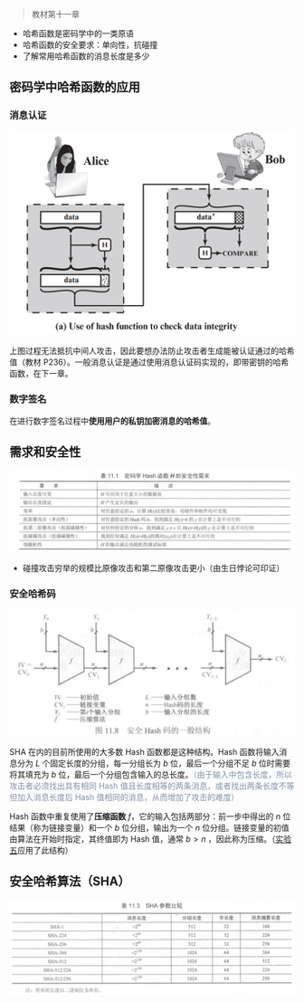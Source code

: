> 教材第十一章

- 哈希函数是密码学中的一类原语
- 哈希函数的安全要求：单向性，抗碰撞
- 了解常用哈希函数的消息长度是多少

## 密码学中哈希函数的应用

### 消息认证

![](_images/summary-hash-functions-1.png ':size=60%')

上图过程无法抵抗中间人攻击，因此要想办法防止攻击者生成能被认证通过的哈希值（教材 P236）。一般消息认证是通过使用消息认证码实现的，即带密钥的哈希函数，在下一章。

### 数字签名

在进行数字签名过程中**使用用户的私钥加密消息的哈希值**。

## 需求和安全性

![](_images/summary-hash-functions-2.png ':size=90%')

- 碰撞攻击穷举的规模比原像攻击和第二原像攻击更小（由生日悖论可印证）

### 安全哈希码

![](_images/summary-hash-functions-4.png ':size=70%')

SHA 在内的目前所使用的大多数 Hash 函数都是这种结构。Hash 函数将输入消息分为 $L$ 个固定长度的分组，每一分组长为 $b$ 位，最后一个分组不足 $b$ 位时需要将其填充为 $b$ 位，最后一个分组包含输入的总长度。<span style="color: #8590a6">（由于输入中包含长度，所以攻击者必须找出具有相同 Hash 值且长度相等的两条消息，或者找出两条长度不等但加入消息长度后 Hash 值相同的消息，从而增加了攻击的难度）</span>

Hash 函数中重复使用了**压缩函数** $f$，它的输入包括两部分：前一步中得出的 $n$ 位结果（称为链接变量）和一个 $b$ 位分组，输出为一个 $n$ 位分组。链接变量的初值由算法在开始时指定，其终值即为 Hash 值，通常 $b>n$ ，因此称为压缩。（[实验五]((course/cryptography/lab-5.md))应用了此结构）

## 安全哈希算法（SHA）

![](_images/summary-hash-functions-3.png ':size=90%')